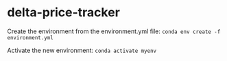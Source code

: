 # delta-price-tracker

Create the environment from the environment.yml file:
`conda env create -f environment.yml`

Activate the new environment: 
`conda activate myenv`
